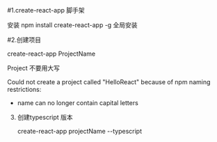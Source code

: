 #1.create-react-app 脚手架

安装  npm install create-react-app -g  全局安装

#2.创建项目

create-react-app ProjectName

Project 不要用大写

Could not create a project called "HelloReact" because of npm naming restrictions:
  *  name can no longer contain capital letters

3. 创建typescript 版本
   
      create-react-app projectName --typescript

